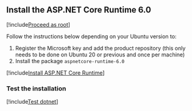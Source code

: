 ﻿<a name="install-aspnet-core" />

## Install the ASP.NET Core Runtime 6.0

[!include[Proceed as root](../su.md)]

Follow the instructions below depending on your Ubuntu version to:

1. Register the Microsoft key and add the product repository (this only needs to be done on Ubuntu 20 or previous and once per machine)
1. Install the package `aspnetcore-runtime-6.0`

[!include[Install ASP.NET Core Runtime](../../../../../includes/linux/ubuntu/install-aspnetcore-60.md)]

### Test the installation

[!include[Test dotnet](../test-dotnet-60.md)]

